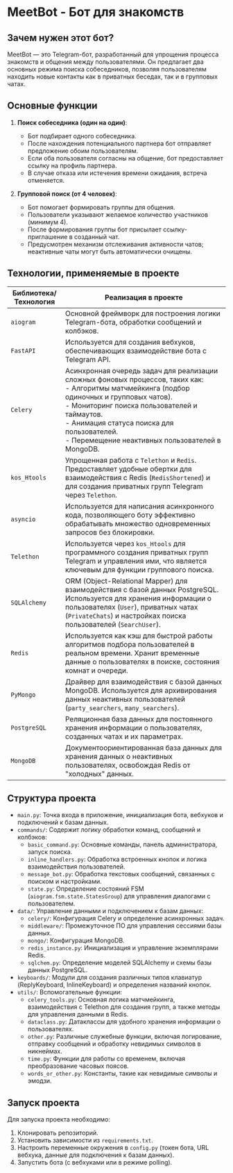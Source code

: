 # MeetBot - Бот для знакомств

## Зачем нужен этот бот?
MeetBot — это Telegram-бот, разработанный для упрощения процесса знакомств и общения между пользователями. Он предлагает два основных режима поиска собеседников, позволяя пользователям находить новые контакты как в приватных беседах, так и в групповых чатах.

## Основные функции
1.  **Поиск собеседника (один на один)**:
    *   Бот подбирает одного собеседника.
    *   После нахождения потенциального партнера бот отправляет предложение обоим пользователям.
    *   Если оба пользователя согласны на общение, бот предоставляет ссылку на профиль партнера.
    *   В случае отказа или истечения времени ожидания, встреча отменяется.

2.  **Групповой поиск (от 4 человек)**:
    *   Бот помогает формировать группы для общения.
    *   Пользователи указывают желаемое количество участников (минимум 4).
    *   После формирования группы бот присылает ссылку-приглашение в созданный чат.
    *   Предусмотрен механизм отслеживания активности чатов; неактивные чаты могут быть автоматически очищены.

## Технологии, применяемые в проекте

| Библиотека/Технология | Реализация в проекте |
|-----------------------|----------------------------------------------------------|
| `aiogram`             | Основной фреймворк для построения логики Telegram-бота, обработки сообщений и колбэков. |
| `FastAPI`             | Используется для создания вебхуков, обеспечивающих взаимодействие бота с Telegram API. |
| `Celery`              | Асинхронная очередь задач для реализации сложных фоновых процессов, таких как: <br/> - Алгоритмы матчмейкинга (подбор одиночных и групповых чатов). <br/> - Мониторинг поиска пользователей и таймаутов. <br/> - Анимация статуса поиска для пользователей. <br/> - Перемещение неактивных пользователей в MongoDB. |
| `kos_Htools`          | Упрощенная работа с `Telethon` и `Redis`. Предоставляет удобные обертки для взаимодействия с Redis (`RedisShortened`) и для создания приватных групп Telegram через `Telethon`. |
| `asyncio`             | Используется для написания асинхронного кода, позволяющего боту эффективно обрабатывать множество одновременных запросов без блокировки. |
| `Telethon`            | Используется через `kos_Htools` для программного создания приватных групп Telegram и управления ими, что является ключевым для функции группового поиска. |
| `SQLAlchemy`          | ORM (Object-Relational Mapper) для взаимодействия с базой данных PostgreSQL. Используется для хранения информации о пользователях (`User`), приватных чатах (`PrivateChats`) и настройках поиска пользователей (`SearchUser`). |
| `Redis`               | Используется как кэш для быстрой работы алгоритмов подбора пользователей в реальном времени. Хранит временные данные о пользователях в поиске, состояния комнат и очереди. |
| `PyMongo`             | Драйвер для взаимодействия с базой данных MongoDB. Используется для архивирования данных неактивных пользователей (`party_searchers`, `many_searchers`). |
| `PostgreSQL`          | Реляционная база данных для постоянного хранения информации о пользователях, созданных чатах и их параметрах. |
| `MongoDB`             | Документоориентированная база данных для хранения данных о неактивных пользователях, освобождая Redis от "холодных" данных. |

## Структура проекта

*   `main.py`: Точка входа в приложение, инициализация бота, вебхуков и подключений к базам данных.
*   `commands/`: Содержит логику обработки команд, сообщений и колбэков:
    *   `basic_command.py`: Основные команды, панель администратора, запуск поиска.
    *   `inline_handlers.py`: Обработка встроенных кнопок и логика взаимодействия пользователей.
    *   `message_bot.py`: Обработка текстовых сообщений, связанных с поиском и настройками.
    *   `state.py`: Определение состояний FSM (`aiogram.fsm.state.StatesGroup`) для управления диалогами с пользователем.
*   `data/`: Управление данными и подключением к базам данных:
    *   `celery/`: Конфигурация Celery и определение асинхронных задач.
    *   `middleware/`: Промежуточное ПО для управления сессиями базы данных.
    *   `mongo/`: Конфигурация MongoDB.
    *   `redis_instance.py`: Инициализация и управление экземплярами Redis.
    *   `sqlchem.py`: Определение моделей SQLAlchemy и схемы базы данных PostgreSQL.
*   `keyboards/`: Модули для создания различных типов клавиатур (ReplyKeyboard, InlineKeyboard) и определения названий кнопок.
*   `utils/`: Вспомогательные функции:
    *   `celery_tools.py`: Основная логика матчмейкинга, взаимодействия с Telethon для создания групп, а также методы для управления данными в Redis.
    *   `dataclass.py`: Датаклассы для удобного хранения информации о пользователях.
    *   `other.py`: Различные служебные функции, включая логирование, отправку сообщений и обработку невидимых символов в никнеймах.
    *   `time.py`: Функции для работы со временем, включая преобразование часовых поясов.
    *   `words_or_other.py`: Константы, такие как невидимые символы и эмодзи.

## Запуск проекта

Для запуска проекта необходимо:
1.  Клонировать репозиторий.
2.  Установить зависимости из `requirements.txt`.
3.  Настроить переменные окружения в `config.py` (токен бота, URL вебхука, данные для подключения к базам данных).
4.  Запустить бота (с вебхуками или в режиме polling).